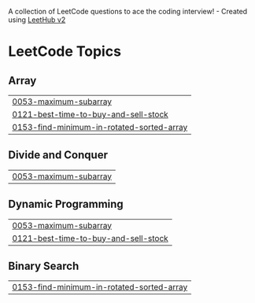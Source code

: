 A collection of LeetCode questions to ace the coding interview! - Created using [LeetHub v2](https://github.com/arunbhardwaj/LeetHub-2.0)
<!---LeetCode Topics Start-->
# LeetCode Topics
## Array
|  |
| ------- |
| [0053-maximum-subarray](https://github.com/tech-vishal-raina/coding/tree/master/0053-maximum-subarray) |
| [0121-best-time-to-buy-and-sell-stock](https://github.com/tech-vishal-raina/coding/tree/master/0121-best-time-to-buy-and-sell-stock) |
| [0153-find-minimum-in-rotated-sorted-array](https://github.com/tech-vishal-raina/coding/tree/master/0153-find-minimum-in-rotated-sorted-array) |
## Divide and Conquer
|  |
| ------- |
| [0053-maximum-subarray](https://github.com/tech-vishal-raina/coding/tree/master/0053-maximum-subarray) |
## Dynamic Programming
|  |
| ------- |
| [0053-maximum-subarray](https://github.com/tech-vishal-raina/coding/tree/master/0053-maximum-subarray) |
| [0121-best-time-to-buy-and-sell-stock](https://github.com/tech-vishal-raina/coding/tree/master/0121-best-time-to-buy-and-sell-stock) |
## Binary Search
|  |
| ------- |
| [0153-find-minimum-in-rotated-sorted-array](https://github.com/tech-vishal-raina/coding/tree/master/0153-find-minimum-in-rotated-sorted-array) |
<!---LeetCode Topics End-->